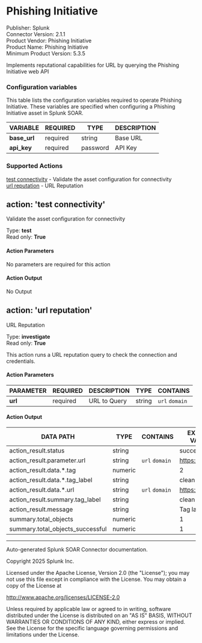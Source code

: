 # Phishing Initiative

Publisher: Splunk \
Connector Version: 2.1.1 \
Product Vendor: Phishing Initiative \
Product Name: Phishing Initiative \
Minimum Product Version: 5.3.5

Implements reputational capabilities for URL by querying the Phishing Initiative web API

### Configuration variables

This table lists the configuration variables required to operate Phishing Initiative. These variables are specified when configuring a Phishing Initiative asset in Splunk SOAR.

VARIABLE | REQUIRED | TYPE | DESCRIPTION
-------- | -------- | ---- | -----------
**base_url** | required | string | Base URL |
**api_key** | required | password | API Key |

### Supported Actions

[test connectivity](#action-test-connectivity) - Validate the asset configuration for connectivity \
[url reputation](#action-url-reputation) - URL Reputation

## action: 'test connectivity'

Validate the asset configuration for connectivity

Type: **test** \
Read only: **True**

#### Action Parameters

No parameters are required for this action

#### Action Output

No Output

## action: 'url reputation'

URL Reputation

Type: **investigate** \
Read only: **True**

This action runs a URL reputation query to check the connection and credentials.

#### Action Parameters

PARAMETER | REQUIRED | DESCRIPTION | TYPE | CONTAINS
--------- | -------- | ----------- | ---- | --------
**url** | required | URL to Query | string | `url` `domain` |

#### Action Output

DATA PATH | TYPE | CONTAINS | EXAMPLE VALUES
--------- | ---- | -------- | --------------
action_result.status | string | | success failed |
action_result.parameter.url | string | `url` `domain` | https://test.com |
action_result.data.\*.tag | numeric | | 2 |
action_result.data.\*.tag_label | string | | clean |
action_result.data.\*.url | string | `url` `domain` | https://test.com |
action_result.summary.tag_label | string | | clean |
action_result.message | string | | Tag label: clean |
summary.total_objects | numeric | | 1 |
summary.total_objects_successful | numeric | | 1 |

______________________________________________________________________

Auto-generated Splunk SOAR Connector documentation.

Copyright 2025 Splunk Inc.

Licensed under the Apache License, Version 2.0 (the "License");
you may not use this file except in compliance with the License.
You may obtain a copy of the License at

http://www.apache.org/licenses/LICENSE-2.0

Unless required by applicable law or agreed to in writing,
software distributed under the License is distributed on an "AS IS" BASIS,
WITHOUT WARRANTIES OR CONDITIONS OF ANY KIND, either express or implied.
See the License for the specific language governing permissions and limitations under the License.
